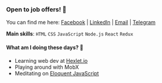 ### Open to job offers! 🤝

You can find me here: [Facebook](https://www.facebook.com/siniiitsa) |
[LinkedIn](https://www.linkedin.com/in/siniiitsa) |
[Email](mailto:siniiitsa@gmail.com) |
[Telegram](https://t.me/siniiitsa)

**Main skills**: `HTML` `CSS` `JavaScript` `Node.js` `React` `Redux`

#### What am I doing these days? 🤔

- Learning web dev at [Hexlet.io](https://ru.hexlet.io/)
- Playing around with MobX
- Meditating on [Eloquent JavaScript](https://eloquentjavascript.net/)
